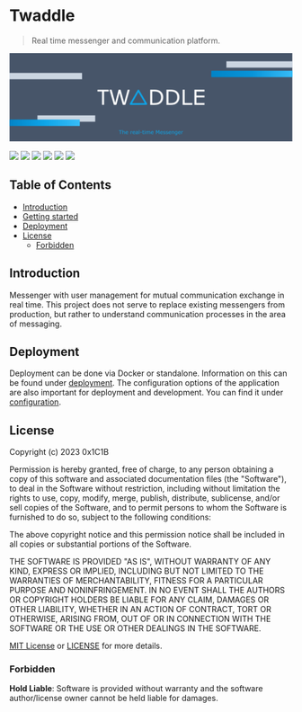 # Twaddle

> Real time messenger and communication platform.

![Logo](docs/images/banner.png)

![](https://img.shields.io/badge/Node.js-green?logo=nodedotjs)
![](https://img.shields.io/badge/Express.js-lightgray?logo=express)
![](https://img.shields.io/badge/MongoDB-lightgreen?logo=mongodb)
![](https://img.shields.io/badge/Redis-red?logo=redis&logoColor=white)
![](https://img.shields.io/badge/Socket.io-black?logo=socketdotio)
![](https://img.shields.io/badge/S3-orange?logo=amazons3&logoColor=white)

## Table of Contents

- [Introduction](#introduction)
- [Getting started](#getting-started)
- [Deployment](#deployment)
- [License](#license)
  - [Forbidden](#forbidden)

## Introduction

Messenger with user management for mutual communication exchange in real time.
This project does not serve to replace existing messengers from production,
but rather to understand communication processes in the area of messaging.

## Deployment

Deployment can be done via Docker or standalone. Information on this can be found under
[deployment](docs/deployment.md). The configuration options of the application are also important for deployment
and development. You can find it under [configuration](docs/configuration.md).

## License

Copyright (c) 2023 0x1C1B

Permission is hereby granted, free of charge, to any person obtaining a copy
of this software and associated documentation files (the "Software"), to deal
in the Software without restriction, including without limitation the rights
to use, copy, modify, merge, publish, distribute, sublicense, and/or sell
copies of the Software, and to permit persons to whom the Software is
furnished to do so, subject to the following conditions:

The above copyright notice and this permission notice shall be included in all
copies or substantial portions of the Software.

THE SOFTWARE IS PROVIDED "AS IS", WITHOUT WARRANTY OF ANY KIND, EXPRESS OR
IMPLIED, INCLUDING BUT NOT LIMITED TO THE WARRANTIES OF MERCHANTABILITY,
FITNESS FOR A PARTICULAR PURPOSE AND NONINFRINGEMENT. IN NO EVENT SHALL THE
AUTHORS OR COPYRIGHT HOLDERS BE LIABLE FOR ANY CLAIM, DAMAGES OR OTHER
LIABILITY, WHETHER IN AN ACTION OF CONTRACT, TORT OR OTHERWISE, ARISING FROM,
OUT OF OR IN CONNECTION WITH THE SOFTWARE OR THE USE OR OTHER DEALINGS IN THE
SOFTWARE.

[MIT License](https://opensource.org/licenses/MIT) or [LICENSE](LICENSE) for
more details.

### Forbidden

**Hold Liable**: Software is provided without warranty and the software
author/license owner cannot be held liable for damages.
